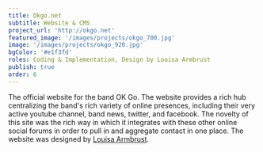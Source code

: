 ```yaml
---
title: Okgo.net
subtitle: Website & CMS
project_url: 'http://okgo.net'
featured_image: '/images/projects/okgo_700.jpg'
image: '/images/projects/okgo_920.jpg'
bgColor: '#e1f3fd'
roles: Coding & Implementation, Design by Louisa Armbrust
publish: true
order: 6
---
```


The official website for the band OK Go. The website provides a rich hub centralizing the band's rich variety of online presences, including their very active youtube channel, band news, twitter, and facebook. The novelty of this site was the rich way in which it integrates with these other online social forums in order to pull in and aggregate contact in one place. The website was designed by <a target="_blank" href="http://www.louisaarmbrust.com">Louisa Armbrust</a>.




